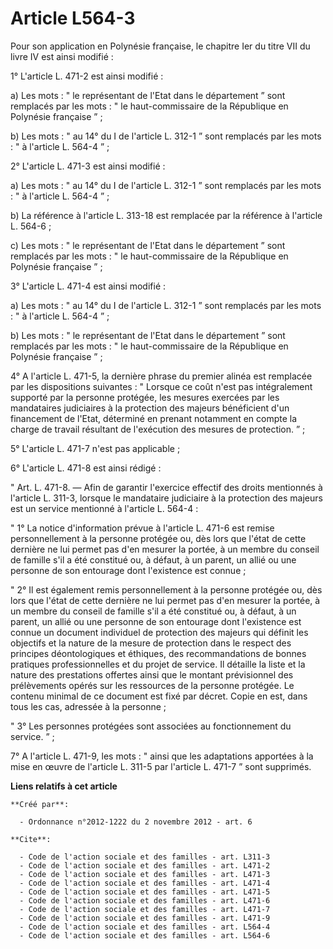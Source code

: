 # Article L564-3

Pour son application en Polynésie française, le chapitre Ier du titre VII du livre IV est ainsi modifié : 

1° L'article L. 471-2 est ainsi modifié : 

a) Les mots : " le représentant de l'Etat dans le département ” sont remplacés par les mots : " le haut-commissaire de la
République en Polynésie française ” ; 

b) Les mots : " au 14° du I de l'article L. 312-1 ” sont remplacés par les mots : " à l'article L. 564-4 ” ; 

2° L'article L. 471-3 est ainsi modifié : 

a) Les mots : " au 14° du I de l'article L. 312-1 ” sont remplacés par les mots : " à l'article L. 564-4 ” ; 

b) La référence à l'article L. 313-18 est remplacée par la référence à l'article L. 564-6 ; 

c) Les mots : " le représentant de l'Etat dans le département ” sont remplacés par les mots : " le haut-commissaire de la
République en Polynésie française ” ; 

3° L'article L. 471-4 est ainsi modifié : 

a) Les mots : " au 14° du I de l'article L. 312-1 ” sont remplacés par les mots : " à l'article L. 564-4 ” ; 

b) Les mots : " le représentant de l'Etat dans le département ” sont remplacés par les mots : " le haut-commissaire de la
République en Polynésie française ” ; 

4° A l'article L. 471-5, la dernière phrase du premier alinéa est remplacée par les dispositions suivantes : " Lorsque ce
coût n'est pas intégralement supporté par la personne protégée, les mesures exercées par les mandataires judiciaires à la
protection des majeurs bénéficient d'un financement de l'Etat, déterminé en prenant notamment en compte la charge de travail
résultant de l'exécution des mesures de protection. ” ; 

5° L'article L. 471-7 n'est pas applicable ; 

6° L'article L. 471-8 est ainsi rédigé : 

" Art. L. 471-8. ― Afin de garantir l'exercice effectif des droits mentionnés à l'article L. 311-3, lorsque le mandataire
judiciaire à la protection des majeurs est un service mentionné à l'article L. 564-4 : 

" 1° La notice d'information prévue à l'article L. 471-6 est remise personnellement à la personne protégée ou, dès lors que
l'état de cette dernière ne lui permet pas d'en mesurer la portée, à un membre du conseil de famille s'il a été constitué ou,
à défaut, à un parent, un allié ou une personne de son entourage dont l'existence est connue ; 

" 2° Il est également remis personnellement à la personne protégée ou, dès lors que l'état de cette dernière ne lui permet
pas d'en mesurer la portée, à un membre du conseil de famille s'il a été constitué ou, à défaut, à un parent, un allié ou une
personne de son entourage dont l'existence est connue un document individuel de protection des majeurs qui définit les
objectifs et la nature de la mesure de protection dans le respect des principes déontologiques et éthiques, des
recommandations de bonnes pratiques professionnelles et du projet de service. Il détaille la liste et la nature des
prestations offertes ainsi que le montant prévisionnel des prélèvements opérés sur les ressources de la personne protégée. Le
contenu minimal de ce document est fixé par décret. Copie en est, dans tous les cas, adressée à la personne ; 

" 3° Les personnes protégées sont associées au fonctionnement du service. ” ; 

7° A l'article L. 471-9, les mots : " ainsi que les adaptations apportées à la mise en œuvre de l'article L. 311-5 par
l'article L. 471-7 ” sont supprimés.

**Liens relatifs à cet article**

	**Créé par**:

	  - Ordonnance n°2012-1222 du 2 novembre 2012 - art. 6

	**Cite**:

	  - Code de l'action sociale et des familles - art. L311-3
	  - Code de l'action sociale et des familles - art. L471-2
	  - Code de l'action sociale et des familles - art. L471-3
	  - Code de l'action sociale et des familles - art. L471-4
	  - Code de l'action sociale et des familles - art. L471-5
	  - Code de l'action sociale et des familles - art. L471-6
	  - Code de l'action sociale et des familles - art. L471-7
	  - Code de l'action sociale et des familles - art. L471-9
	  - Code de l'action sociale et des familles - art. L564-4
	  - Code de l'action sociale et des familles - art. L564-6
